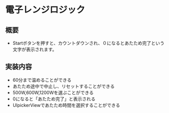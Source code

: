 # 電子レンジロジック
## 概要
- Startボタンを押すと、カウントダウンされ、０になるとあたため完了という文字が表示されます。

## 実装内容
- 60分まで温めることができる
- あたため途中で中止し、リセットすることができる
- 500W,600W,1200Wを選ぶことができる
- 0になると「あたため完了」と表示される
- UIpickerViewであたため時間を選択することができる
